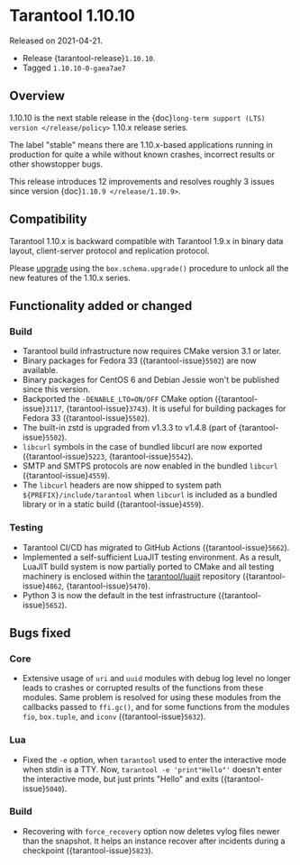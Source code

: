 # Tarantool 1.10.10

Released on 2021-04-21.

- Release {tarantool-release}`1.10.10`.
- Tagged `1.10.10-0-gaea7ae7`

## Overview

1.10.10 is the next stable release in the
{doc}`long-term support (LTS) version </release/policy>`
1.10.x release series.

The label "stable" means there are 1.10.x-based applications running in
production for quite a while without known crashes, incorrect results or
other showstopper bugs.

This release introduces 12 improvements and resolves roughly 3 issues
since version {doc}`1.10.9 </release/1.10.9>`.

## Compatibility

Tarantool 1.10.x is backward compatible with Tarantool 1.9.x in binary
data layout, client-server protocol and replication protocol.

Please
[upgrade](https://www.tarantool.io/en/doc/1.10/book/admin/upgrades/)
using the `box.schema.upgrade()` procedure to unlock all the new
features of the 1.10.x series.

## Functionality added or changed

### Build

- Tarantool build infrastructure now requires CMake version 3.1 or later.
- Binary packages for Fedora 33 ({tarantool-issue}`5502`) are now available.
- Binary packages for CentOS 6 and Debian Jessie won't be published since this version.
- Backported the `-DENABLE_LTO=ON/OFF` CMake option ({tarantool-issue}`3117`,
  {tarantool-issue}`3743`).
  It is useful for building packages for Fedora 33 ({tarantool-issue}`5502`).
- The built-in zstd is upgraded from v1.3.3 to v1.4.8
  (part of {tarantool-issue}`5502`).
- `libcurl` symbols in the case of bundled libcurl are now exported
  ({tarantool-issue}`5223`, {tarantool-issue}`5542`).
- SMTP and SMTPS protocols are now enabled in the bundled `libcurl` ({tarantool-issue}`4559`).
- The `libcurl` headers are now shipped to system path `${PREFIX}/include/tarantool`
  when `libcurl` is included as a bundled library or in a static build
  ({tarantool-issue}`4559`).

### Testing

- Tarantool CI/CD has migrated to GitHub Actions ({tarantool-issue}`5662`).
- Implemented a self-sufficient LuaJIT testing environment. As a result,
  LuaJIT build system is now partially ported to CMake and all testing
  machinery is enclosed within the [tarantool/luajit](https://github.com/tarantool/luajit/)
  repository ({tarantool-issue}`4862`, {tarantool-issue}`5470`).
- Python 3 is now the default in the test infrastructure ({tarantool-issue}`5652`).

## Bugs fixed

### Core

- Extensive usage of `uri` and `uuid` modules with debug log level
  no longer leads to crashes or corrupted results of the functions from these
  modules.
  Same problem is resolved for using these modules from the callbacks passed to `ffi.gc()`,
  and for some functions from the modules `fio`, `box.tuple`, and `iconv`
  ({tarantool-issue}`5632`).

### Lua

- Fixed the `-e` option, when `tarantool` used to enter the interactive mode when
  stdin is a TTY. Now, `tarantool -e 'print"Hello"'` doesn't enter the
  interactive mode, but just prints "Hello" and exits
  ({tarantool-issue}`5040`).

### Build

- Recovering with `force_recovery` option now deletes vylog files newer than the snapshot.
  It helps an instance recover after incidents during a checkpoint ({tarantool-issue}`5823`).

